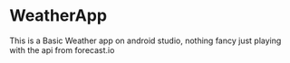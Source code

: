 # WeatherApp
This is a Basic Weather app on android studio, nothing fancy just playing with the api from forecast.io
